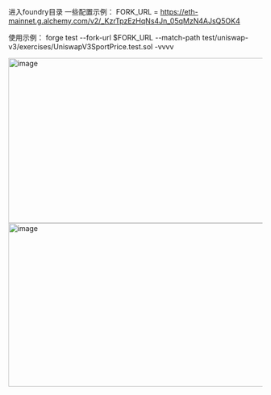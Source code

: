 
进入foundry目录
一些配置示例：
FORK_URL = https://eth-mainnet.g.alchemy.com/v2/_KzrTpzEzHqNs4Jn_05qMzN4AJsQ5OK4

使用示例： forge test --fork-url $FORK_URL --match-path test/uniswap-v3/exercises/UniswapV3SportPrice.test.sol -vvvv



<img width="795" height="327" alt="image" src="https://github.com/user-attachments/assets/77ff8fc3-915c-4797-a812-fd37a9b388f7" />


<img width="797" height="324" alt="image" src="https://github.com/user-attachments/assets/39642172-3bc2-4563-9ab2-167de956a416" />


